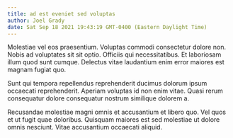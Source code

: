 ```yaml
---
title: ad est eveniet sed voluptas
author: Joel Grady
date: Sat Sep 18 2021 19:43:19 GMT-0400 (Eastern Daylight Time)
---
```

Molestiae vel eos praesentium. Voluptas commodi consectetur dolore non. Nobis ad voluptates sit sit optio. Officiis qui necessitatibus. Et laboriosam illum quod sunt cumque. Delectus vitae laudantium enim error maiores est magnam fugiat quo.

 Sunt qui tempora repellendus reprehenderit ducimus dolorum ipsum occaecati reprehenderit. Aperiam voluptas id non enim vitae. Quasi rerum consequatur dolore consequatur nostrum similique dolorem a.

 Recusandae molestiae magni omnis et accusantium et libero quo. Vel quos et ut fugit quae doloribus. Quisquam maiores est sed molestiae ut dolore omnis nesciunt. Vitae accusantium occaecati aliquid.